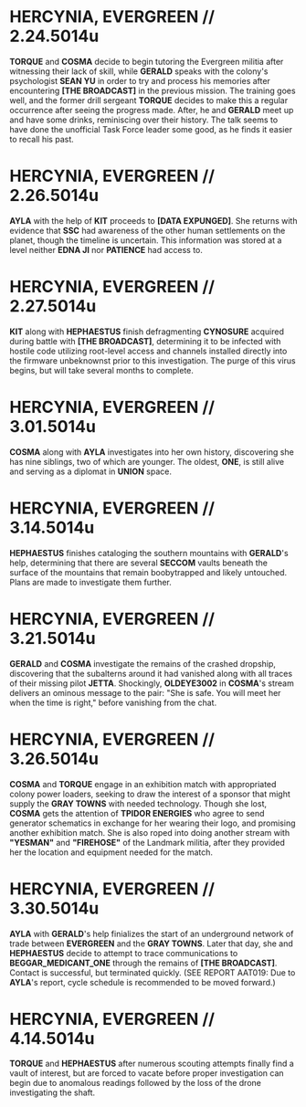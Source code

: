# HERCYNIA, EVERGREEN // 2.24.5014u
**TORQUE** and **COSMA** decide to begin tutoring the Evergreen militia after witnessing their lack of skill, while **GERALD** speaks with the colony's psychologist **SEAN YU** in order to try and process his memories after encountering **[THE BROADCAST]** in the previous mission.  The training goes well, and the former drill sergeant **TORQUE** decides to make this a regular occurrence after seeing the progress made.  After, he and **GERALD** meet up and have some drinks, reminiscing over their history.  The talk seems to have done the unofficial Task Force leader some good, as he finds it easier to recall his past.

# HERCYNIA, EVERGREEN // 2.26.5014u
**AYLA** with the help of **KIT** proceeds to **[DATA EXPUNGED]**.  She returns with evidence that **SSC** had awareness of the other human settlements on the planet, though the timeline is uncertain.  This information was stored at a level neither **EDNA JI** nor **PATIENCE** had access to.

# HERCYNIA, EVERGREEN // 2.27.5014u
**KIT** along with **HEPHAESTUS** finish defragmenting **CYNOSURE** acquired during battle with **[THE BROADCAST]**, determining it to be infected with hostile code utilizing root-level access and channels installed directly into the firmware unbeknownst prior to this investigation.  The purge of this virus begins, but will take several months to complete.

# HERCYNIA, EVERGREEN // 3.01.5014u
**COSMA** along with **AYLA** investigates into her own history, discovering she has nine siblings, two of which are younger.  The oldest, **ONE**, is still alive and serving as a diplomat in **UNION** space.

# HERCYNIA, EVERGREEN // 3.14.5014u
**HEPHAESTUS** finishes cataloging the southern mountains with **GERALD**'s help, determining that there are several **SECCOM** vaults beneath the surface of the mountains that remain boobytrapped and likely untouched.  Plans are made to investigate them further.

# HERCYNIA, EVERGREEN // 3.21.5014u
**GERALD** and **COSMA** investigate the remains of the crashed dropship, discovering that the subalterns around it had vanished along with all traces of their missing pilot **JETTA**.  Shockingly, **OLDEYE3002** in **COSMA**'s stream delivers an ominous message to the pair: "She is safe. You will meet her when the time is right," before vanishing from the chat.

# HERCYNIA, EVERGREEN // 3.26.5014u
**COSMA** and **TORQUE** engage in an exhibition match with appropriated colony power loaders, seeking to draw the interest of a sponsor that might supply the **GRAY TOWNS** with needed technology.  Though she lost, **COSMA** gets the attention of **TPIDOR ENERGIES** who agree to send generator schematics in exchange for her wearing their logo, and promising another exhibition match.  She is also roped into doing another stream with **"YESMAN"** and **"FIREHOSE"** of the Landmark militia, after they provided her the location and equipment needed for the match.

# HERCYNIA, EVERGREEN // 3.30.5014u
**AYLA** with **GERALD**'s help finializes the start of an underground network of trade between **EVERGREEN** and the **GRAY TOWNS**.  Later that day, she and **HEPHAESTUS** decide to attempt to trace communications to **BEGGAR_MEDICANT_ONE** through the remains of **[THE BROADCAST]**.  Contact is successful, but terminated quickly.  (SEE REPORT AAT019: Due to **AYLA**'s report, cycle schedule is recommended to be moved forward.)

# HERCYNIA, EVERGREEN // 4.14.5014u
**TORQUE** and **HEPHAESTUS** after numerous scouting attempts finally find a vault of interest, but are forced to vacate before proper investigation can begin due to anomalous readings followed by the loss of the drone investigating the shaft.